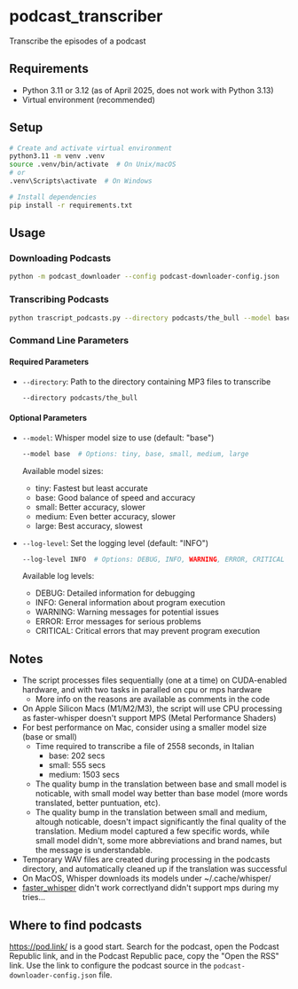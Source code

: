 # podcast_transcriber
Transcribe the episodes of a podcast

## Requirements
- Python 3.11 or 3.12 (as of April 2025, does not work with Python 3.13)
- Virtual environment (recommended)

## Setup
```bash
# Create and activate virtual environment
python3.11 -m venv .venv
source .venv/bin/activate  # On Unix/macOS
# or
.venv\Scripts\activate  # On Windows

# Install dependencies
pip install -r requirements.txt
```

## Usage

### Downloading Podcasts
```bash
python -m podcast_downloader --config podcast-downloader-config.json
```

### Transcribing Podcasts
```bash
python trascript_podcasts.py --directory podcasts/the_bull --model base
```

### Command Line Parameters

#### Required Parameters
- `--directory`: Path to the directory containing MP3 files to transcribe
  ```bash
  --directory podcasts/the_bull
  ```

#### Optional Parameters
- `--model`: Whisper model size to use (default: "base")
  ```bash
  --model base  # Options: tiny, base, small, medium, large
  ```
  Available model sizes:
  - tiny: Fastest but least accurate
  - base: Good balance of speed and accuracy
  - small: Better accuracy, slower
  - medium: Even better accuracy, slower
  - large: Best accuracy, slowest

- `--log-level`: Set the logging level (default: "INFO")
  ```bash
  --log-level INFO  # Options: DEBUG, INFO, WARNING, ERROR, CRITICAL
  ```
  Available log levels:
  - DEBUG: Detailed information for debugging
  - INFO: General information about program execution
  - WARNING: Warning messages for potential issues
  - ERROR: Error messages for serious problems
  - CRITICAL: Critical errors that may prevent program execution

## Notes
- The script processes files sequentially (one at a time) on CUDA-enabled hardware, and with two tasks in paralled on cpu or mps hardware
  - More info on the reasons are available as comments in the code
- On Apple Silicon Macs (M1/M2/M3), the script will use CPU processing as faster-whisper doesn't support MPS (Metal Performance Shaders)
- For best performance on Mac, consider using a smaller model size (base or small)
  - Time required to transcribe a file of 2558 seconds, in Italian
    - base: 202 secs
    - small: 555 secs
    - medium: 1503 secs
  - The quality bump in the translation between base and small model is noticable, with small model way better than base model (more words translated, better puntuation, etc).
  - The quality bump in the translation between small and medium, altough noticable, doesn't impact significantly the final quality of the translation. Medium model captured a few specific words, while small model didn't, some more abbreviations and brand names, but the message is understandable.
- Temporary WAV files are created during processing in the podcasts directory, and automatically cleaned up if the translation was successful
- On MacOS, Whisper downloads its models under  ~/.cache/whisper/
- [faster_whisper](https://github.com/SYSTRAN/faster-whisper) didn't work correctlyand didn't support mps during my tries...

## Where to find podcasts
https://pod.link/ is a good start. Search for the podcast, open the Podcast Republic link, and in the Podcast Republic pace, copy the "Open the RSS" link. Use the link to configure the podcast source in the `podcast-downloader-config.json` file.